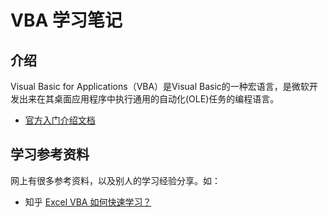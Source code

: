 # VBA 学习笔记

## 介绍

Visual Basic for Applications（VBA）是Visual Basic的一种宏语言，是微软开发出来在其桌面应用程序中执行通用的自动化(OLE)任务的编程语言。

- [官方入门介绍文档](https://docs.microsoft.com/zh-cn/office/vba/library-reference/concepts/getting-started-with-vba-in-office)


## 学习参考资料

网上有很多参考资料，以及别人的学习经验分享。如：

- 知乎 [Excel VBA 如何快速学习？](https://www.zhihu.com/question/20870802)